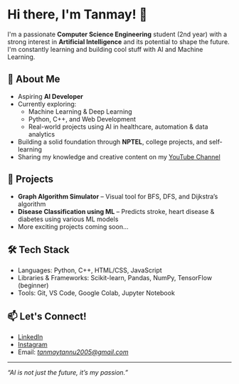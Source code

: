 # Hi there, I'm Tanmay! 👋

I'm a passionate **Computer Science Engineering** student (2nd year) with a strong interest in **Artificial Intelligence** and its potential to shape the future. I'm constantly learning and building cool stuff with AI and Machine Learning.

## 🚀 About Me
- Aspiring **AI Developer**
- Currently exploring:
  - Machine Learning & Deep Learning
  - Python, C++, and Web Development
  - Real-world projects using AI in healthcare, automation & data analytics
- Building a solid foundation through **NPTEL**, college projects, and self-learning
- Sharing my knowledge and creative content on my [YouTube Channel](https://youtube.com/@tanmaysagar09)

## 💼 Projects
- **Graph Algorithm Simulator** – Visual tool for BFS, DFS, and Dijkstra’s algorithm
- **Disease Classification using ML** – Predicts stroke, heart disease & diabetes using various ML models
- More exciting projects coming soon...

## 🛠️ Tech Stack
- Languages: Python, C++, HTML/CSS, JavaScript
- Libraries & Frameworks: Scikit-learn, Pandas, NumPy, TensorFlow (beginner)
- Tools: Git, VS Code, Google Colab, Jupyter Notebook

## 📫 Let's Connect!
- [LinkedIn](https://www.linkedin.com/in/tanmaysagar)
- [Instagram](https://www.instagram.com/tanmay_asf)
- Email: *tanmaytannu2005@gmail.com*

---

*“AI is not just the future, it’s my passion.”*
